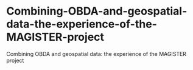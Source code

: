 # Combining-OBDA-and-geospatial-data-the-experience-of-the-MAGISTER-project
Combining OBDA and geospatial data: the experience  of the MAGISTER project
